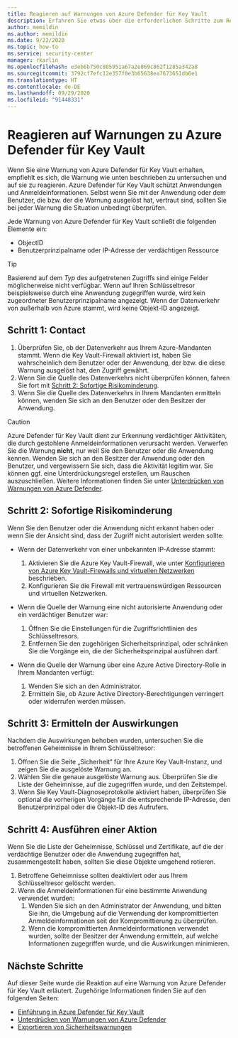 ```yaml
---
title: Reagieren auf Warnungen von Azure Defender für Key Vault
description: Erfahren Sie etwas über die erforderlichen Schritte zum Reagieren auf Warnungen von Azure Defender für Key Vault.
author: memildin
ms.author: memildin
ms.date: 9/22/2020
ms.topic: how-to
ms.service: security-center
manager: rkarlin
ms.openlocfilehash: e3eb6b750c805951a67a2e869c862f1285a342a8
ms.sourcegitcommit: 3792cf7efc12e357f0e3b65638ea7673651db6e1
ms.translationtype: HT
ms.contentlocale: de-DE
ms.lasthandoff: 09/29/2020
ms.locfileid: "91448331"
---
```

# <a name="respond-to-azure-defender-for-key-vault-alerts"></a>Reagieren auf Warnungen zu Azure Defender für Key Vault
Wenn Sie eine Warnung von Azure Defender für Key Vault erhalten, empfiehlt es sich, die Warnung wie unten beschrieben zu untersuchen und auf sie zu reagieren. Azure Defender für Key Vault schützt Anwendungen und Anmeldeinformationen. Selbst wenn Sie mit der Anwendung oder dem Benutzer, die bzw. der die Warnung ausgelöst hat, vertraut sind, sollten Sie bei jeder Warnung die Situation unbedingt überprüfen.  

Jede Warnung von Azure Defender für Key Vault schließt die folgenden Elemente ein:

- ObjectID
- Benutzerprinzipalname oder IP-Adresse der verdächtigen Ressource

> [!TIP]
> Basierend auf dem *Typ* des aufgetretenen Zugriffs sind einige Felder möglicherweise nicht verfügbar. Wenn auf Ihren Schlüsseltresor beispielsweise durch eine Anwendung zugegriffen wurde, wird kein zugeordneter Benutzerprinzipalname angezeigt. Wenn der Datenverkehr von außerhalb von Azure stammt, wird keine Objekt-ID angezeigt.

## <a name="step-1-contact"></a>Schritt 1: Contact

1. Überprüfen Sie, ob der Datenverkehr aus Ihrem Azure-Mandanten stammt. Wenn die Key Vault-Firewall aktiviert ist, haben Sie wahrscheinlich dem Benutzer oder der Anwendung, der bzw. die diese Warnung ausgelöst hat, den Zugriff gewährt.
1. Wenn Sie die Quelle des Datenverkehrs nicht überprüfen können, fahren Sie fort mit [Schritt 2: Sofortige Risikominderung](#step-2-immediate-mitigation).
1. Wenn Sie die Quelle des Datenverkehrs in Ihrem Mandanten ermitteln können, wenden Sie sich an den Benutzer oder den Besitzer der Anwendung. 

> [!CAUTION]
> Azure Defender für Key Vault dient zur Erkennung verdächtiger Aktivitäten, die durch gestohlene Anmeldeinformationen verursacht werden. Verwerfen Sie die Warnung **nicht**, nur weil Sie den Benutzer oder die Anwendung kennen. Wenden Sie sich an den Besitzer der Anwendung oder den Benutzer, und vergewissern Sie sich, dass die Aktivität legitim war. Sie können ggf. eine Unterdrückungsregel erstellen, um Rauschen auszuschließen. Weitere Informationen finden Sie unter [Unterdrücken von Warnungen von Azure Defender](alerts-suppression-rules.md).


## <a name="step-2-immediate-mitigation"></a>Schritt 2: Sofortige Risikominderung 
Wenn Sie den Benutzer oder die Anwendung nicht erkannt haben oder wenn Sie der Ansicht sind, dass der Zugriff nicht autorisiert werden sollte:

- Wenn der Datenverkehr von einer unbekannten IP-Adresse stammt:
    1. Aktivieren Sie die Azure Key Vault-Firewall, wie unter [Konfigurieren von Azure Key Vault-Firewalls und virtuellen Netzwerken](../key-vault/general/network-security.md) beschrieben.
    1. Konfigurieren Sie die Firewall mit vertrauenswürdigen Ressourcen und virtuellen Netzwerken.

- Wenn die Quelle der Warnung eine nicht autorisierte Anwendung oder ein verdächtiger Benutzer war:
    1. Öffnen Sie die Einstellungen für die Zugriffsrichtlinien des Schlüsseltresors.
    1. Entfernen Sie den zugehörigen Sicherheitsprinzipal, oder schränken Sie die Vorgänge ein, die der Sicherheitsprinzipal ausführen darf.  

- Wenn die Quelle der Warnung über eine Azure Active Directory-Rolle in Ihrem Mandanten verfügt:
    1. Wenden Sie sich an den Administrator.
    1. Ermitteln Sie, ob Azure Active Directory-Berechtigungen verringert oder widerrufen werden müssen.

## <a name="step-3-identify-impact"></a>Schritt 3: Ermitteln der Auswirkungen 
Nachdem die Auswirkungen behoben wurden, untersuchen Sie die betroffenen Geheimnisse in Ihrem Schlüsseltresor:
1. Öffnen Sie die Seite „Sicherheit“ für Ihre Azure Key Vault-Instanz, und zeigen Sie die ausgelöste Warnung an.
1. Wählen Sie die genaue ausgelöste Warnung aus.
    Überprüfen Sie die Liste der Geheimnisse, auf die zugegriffen wurde, und den Zeitstempel.
1. Wenn Sie Key Vault-Diagnoseprotokolle aktiviert haben, überprüfen Sie optional die vorherigen Vorgänge für die entsprechende IP-Adresse, den Benutzerprinzipal oder die Objekt-ID des Aufrufers.  

## <a name="step-4-take-action"></a>Schritt 4: Ausführen einer Aktion 
Wenn Sie die Liste der Geheimnisse, Schlüssel und Zertifikate, auf die der verdächtige Benutzer oder die Anwendung zugegriffen hat, zusammengestellt haben, sollten Sie diese Objekte umgehend rotieren.

1. Betroffene Geheimnisse sollten deaktiviert oder aus Ihrem Schlüsseltresor gelöscht werden.
1. Wenn die Anmeldeinformationen für eine bestimmte Anwendung verwendet wurden:
    1. Wenden Sie sich an den Administrator der Anwendung, und bitten Sie ihn, die Umgebung auf die Verwendung der kompromittierten Anmeldeinformationen seit der Kompromittierung zu überprüfen.
    1. Wenn die kompromittierten Anmeldeinformationen verwendet wurden, sollte der Besitzer der Anwendung ermitteln, auf welche Informationen zugegriffen wurde, und die Auswirkungen minimieren.


## <a name="next-steps"></a>Nächste Schritte

Auf dieser Seite wurde die Reaktion auf eine Warnung von Azure Defender für Key Vault erläutert. Zugehörige Informationen finden Sie auf den folgenden Seiten:

- [Einführung in Azure Defender für Key Vault](defender-for-key-vault-introduction.md)
- [Unterdrücken von Warnungen von Azure Defender](alerts-suppression-rules.md)
- [Exportieren von Sicherheitswarnungen](continuous-export.md)